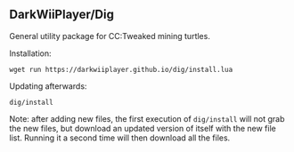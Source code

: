 ## DarkWiiPlayer/Dig

General utility package for CC:Tweaked mining turtles.

Installation:

```
wget run https://darkwiiplayer.github.io/dig/install.lua
```

Updating afterwards:

```
dig/install
```

Note: after adding new files, the first execution of `dig/install` will not
grab the new files, but download an updated version of itself with the new file
list. Running it a second time will then download all the files.
